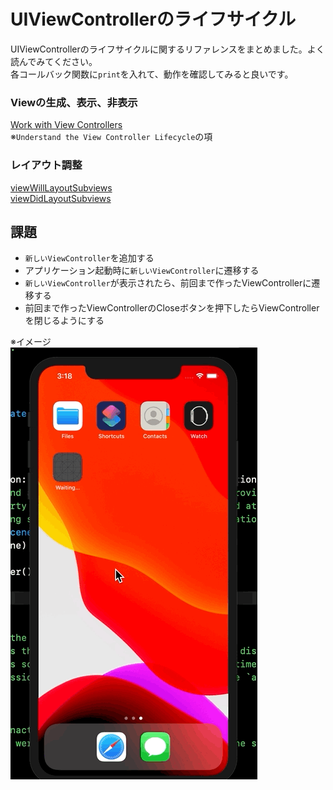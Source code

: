 # UIViewControllerのライフサイクル

UIViewControllerのライフサイクルに関するリファレンスをまとめました。よく読んでみてください。  
各コールバック関数に`print`を入れて、動作を確認してみると良いです。

### Viewの生成、表示、非表示
[Work with View Controllers](https://developer.apple.com/library/archive/referencelibrary/GettingStarted/DevelopiOSAppsSwift/WorkWithViewControllers.html#//apple_ref/doc/uid/TP40015214-CH6-SW1)  
※`Understand the View Controller Lifecycle`の項  

### レイアウト調整
[viewWillLayoutSubviews](https://developer.apple.com/documentation/uikit/uiviewcontroller/1621437-viewwilllayoutsubviews)  
[viewDidLayoutSubviews](https://developer.apple.com/documentation/uikit/uiviewcontroller/1621398-viewdidlayoutsubviews)

## 課題
- `新しいViewController`を追加する
- アプリケーション起動時に`新しいViewController`に遷移する
- `新しいViewController`が表示されたら、前回まで作ったViewControllerに遷移する
- 前回まで作ったViewControllerのCloseボタンを押下したらViewControllerを閉じるようにする

※イメージ  
![VC_Lifecycle](Images/VC_Lifecycle.gif)